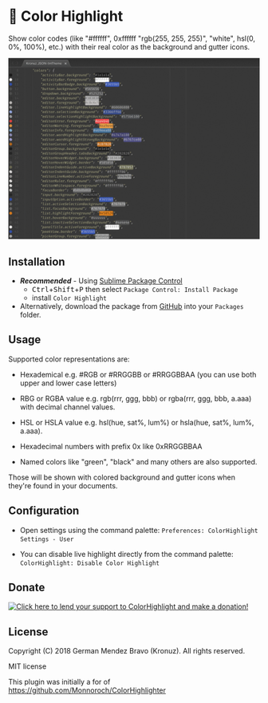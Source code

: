 # 🎨 Color Highlight

Show color codes (like "#ffffff", 0xffffff "rgb(255, 255, 255)", "white",
hsl(0, 0%, 100%), etc.) with their real color as the background and gutter icons.

![Description](screenshots/screenshot.gif?raw=true)

## Installation

- **_Recommended_** - Using [Sublime Package Control](https://packagecontrol.io "Sublime Package Control")
    - <kbd>Ctrl</kbd>+<kbd>Shift</kbd>+<kbd>P</kbd> then select `Package Control: Install Package`
    - install `Color Highlight`
- Alternatively, download the package from [GitHub](https://github.com/Kronuz/ColorHighlight "ColorHighlight") into your `Packages` folder.


## Usage

Supported color representations are:

- Hexademical e.g. #RGB or #RRGGBB or #RRGGBBAA (you can use both upper and lower case letters)

- RBG or RGBA value e.g. rgb(rrr, ggg, bbb) or rgba(rrr, ggg, bbb, a.aaa) with decimal channel values.

- HSL or HSLA value e.g. hsl(hue, sat%, lum%) or hsla(hue, sat%, lum%, a.aaa).

- Hexadecimal numbers with prefix 0x like 0xRRGGBBAA

- Named colors like "green", "black" and many others are also supported.


Those will be shown with colored background and gutter icons when they're found in
your documents.


## Configuration

- Open settings using the command palette:
  `Preferences: ColorHighlight Settings - User`

- You can disable live highlight directly from the command palette:
  `ColorHighlight: Disable Color Highlight`


## Donate

[![Click here to lend your support to ColorHighlight and make a donation!](https://www.paypalobjects.com/en_GB/i/btn/btn_donate_LG.gif)](https://www.paypal.me/Kronuz/25)


## License

Copyright (C) 2018 German Mendez Bravo (Kronuz). All rights reserved.

MIT license

This plugin was initially a for of https://github.com/Monnoroch/ColorHighlighter
